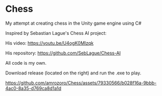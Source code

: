 # Chess
My attempt at creating chess in the Unity game engine using C#

Inspired by Sebastian Lague's Chess AI project:

His video: https://youtu.be/U4ogK0MIzqk

His repository: https://github.com/SebLague/Chess-AI

All code is my own.

Download release (located on the right) and run the .exe to play.

https://github.com/amrozoro/Chess/assets/79330566/b028f16a-9bbb-4ac0-8a35-d769ca8d1a1d
